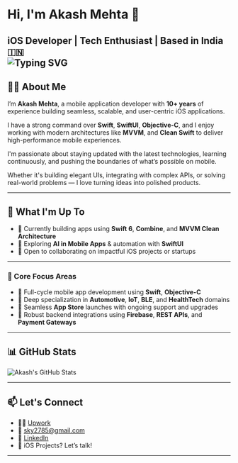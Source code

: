 # Hi, I'm Akash Mehta 👋  
**iOS Developer** | **Tech Enthusiast** | **Based in India 🇮🇳**  
![Typing SVG](https://readme-typing-svg.herokuapp.com?font=Fira+Code&pause=1000&color=1F75FE&center=true&vCenter=true&width=840&lines=iOS+Mobile+App+Developer+%7C+Swift+%7C+SwiftUI+%7C+MVVM+Architecture;10%2B+Years+of+Experience)
---

## 👨‍💻 About Me

I’m **Akash Mehta**, a mobile application developer with **10+ years** of experience building seamless, scalable, and user-centric iOS applications.

I have a strong command over **Swift**, **SwiftUI**, **Objective-C**, and I enjoy working with modern architectures like **MVVM**, and **Clean Swift** to deliver high-performance mobile experiences.

I'm passionate about staying updated with the latest technologies, learning continuously, and pushing the boundaries of what’s possible on mobile.

Whether it's building elegant UIs, integrating with complex APIs, or solving real-world problems — I love turning ideas into polished products.

---

## 🚀 What I'm Up To

- 🔭 Currently building apps using **Swift 6**, **Combine**, and **MVVM Clean Architecture**
- 🧠 Exploring **AI in Mobile Apps** & automation with **SwiftUI**
- 🤝 Open to collaborating on impactful iOS projects or startups

---

### 🔧 Core Focus Areas

- 📱 Full-cycle mobile app development using **Swift**, **Objective-C**
- 🚗 Deep specialization in **Automotive**, **IoT**, **BLE**, and **HealthTech** domains
- 🚀 Seamless **App Store** launches with ongoing support and upgrades
- 🔗 Robust backend integrations using **Firebase**, **REST APIs**, and **Payment Gateways**

---

## 📊 GitHub Stats

![Akash's GitHub Stats](https://github-readme-stats.vercel.app/api?username=sky2785)

---

## 📫 Let's Connect

- 🧑‍💻 [Upwork](https://www.upwork.com/freelancers/~01d06ab25285147ca8?mp_source=share)
- 📧 [sky2785@gmail.com](mailto:sky2785@gmail.com)
- 💼 [LinkedIn](https://www.linkedin.com/in/akash-mehta-976b3935/)
- 📱 iOS Projects? Let’s talk!

---
